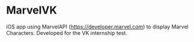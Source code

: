 # MarvelVK

iOS app using MarvelAPI (https://developer.marvel.com) to display Marvel Characters. Developed for the VK internship test.
